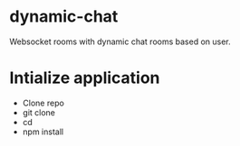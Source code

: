 # dynamic-chat
Websocket rooms with dynamic chat rooms based on user.

# Intialize application
- Clone repo
- git clone <repolink>
- cd <reponame>
- npm install
